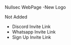 Nullsec WebPage
-New Logo

Not Added
- Discord Invite Link
- Whatsapp Invite Link
- Sign Up Invite Link
